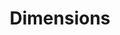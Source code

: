 ---
layout: default
bigquery: https://console.cloud.google.com/bigquery?p=covid-19-dimensions-ai&page=table&d=data&t=publications
contributors: Digital Science, https://www.digital-science.com/
cost: Free for personal, non-commercial use.
description: Dimensions contains more than 100 million publications, ranging from
  articles published in scholarly journals, books and book chapters, to preprints
  and conference proceedings. All publications are contextualized with linked data
  sets, funding, publications, patents, clinical trials, and policy documents. You
  can also view associated categories, funders, institutions, and researcher profiles.
documentation: https://docs.dimensions.ai/bigquery/index.html
last_edit: 04/10/2022, 22:43:03
location: https://www.dimensions.ai/products/free/
maintained_by: Digital Science, https://www.digital-science.com/
schema_fields:
- date_imported_gbq
- conditions
- funding_eur
- funder_org
- registry
- funding_currency
- cpc
- open_access_categories
- subtitles
- interventions
- issue
- mesh_headings
- date_inserted
- research_org_cities
- assignee_orgs
- isbn
- date_normal
- journal
- priority_year
- expiration_date
- links
- active_years
- expiration_year
- date_online
- categories
- research_org_state_codes
- language
- investigators
- category_rcdc
- end_date
- acronyms
- name
- patent_ids
- legal_events
- repository_url
- category_hrcs_rac
- priority_date
- brief_title
- category_bra
- wikipedia_url
- category_icrp_ct
- original_assignee_orgs
- pmid
- relationships
- funding_jpy
- book_title
- abstract
- category_hrcs_hc
- established
- email_address
- embargo_date
- publication_date
- funder_org_cities
- types
- associated_publication_pmid
- family_members_ids
- cited_by_ids
- gender
- resulting_publication_doi
- eisbn
- ipcr
- original_assignee
- book_series_title
- associated_publication_id
- grant_number
- description
- original_abstract
- funding_amount
- citations_count
- source_id
- funder_org_acronyms
- external_ids
- funding_usd
- inventor_names
- research_org_state_names
- repository_name
- current_assignee_countries
- original_title
- mesh_terms
- associated_grant_ids
- authors
- funder_org_state_codes
- research_orgs
- research_org_countries
- acknowledgements
- funding_cny
- open_access_categories_v2
- created_date
- parent_id
- status
- jurisdiction
- id
- citations
- concepts
- current_assignee
- pmcid
- category_for
- doi
- date
- category_uoa
- associated_publication_arxiv_id
- citation_string
- assignee_countries
- date_modified
- year
- start_year
- family_count
- end_year
- volume
- start_date
- altmetrics
- funding_nzd
- editors
- current_assignee_orgs
- publisher
- address
- funding_chf
- granted_year
- funding_cad
- category_sdg
- family_id
- proceedings_title
- license
- funding_gbp
- organisation_details
- linkout
- journal_lists
- funder_org_countries
- kind
- granted_date
- research_org_city_names
- phase
- labels
- repository_id
- aliases
- filing_date
- reference_ids
- researcher_ids
- funder_countries
- application_number
- filing_year
- category_icrp_cso
- metrics
- funder_orgs
- type
- funding_details
- title
- supporting_grant_ids
- acronym
- legal_status
- resulting_publication_ids
- clinical_trial_ids
- funding_aud
- publication_year
- date_print
- publication_ids
- foa_number
- original_assignee_countries
- conference
- research_org_country_names
- pages
- category_hra
- arxiv_id
- filing_status
- associated_publication_doi
shortname: dimensions
tags:
- scholarly literature
- patents
- funding
- clinical trials
- academic profiles
terms_of_use: 'Use of both the Dimensions COVID-19 dataset and full Dimensions dataset
  are subject to the Dimensions Terms of use: https://www.dimensions.ai/policies-terms-legal '
title: Dimensions
uuid: dcff88bd-fe6b-4fdb-8159-809bf9d7bc1c
---